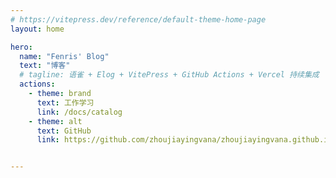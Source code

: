 ```yaml
---
# https://vitepress.dev/reference/default-theme-home-page
layout: home

hero:
  name: "Fenris' Blog"
  text: "博客"
  # tagline: 语雀 + Elog + VitePress + GitHub Actions + Vercel 持续集成
  actions:
    - theme: brand
      text: 工作学习
      link: /docs/catalog
    - theme: alt
      text: GitHub
      link: https://github.com/zhoujiayingvana/zhoujiayingvana.github.io


---
```


